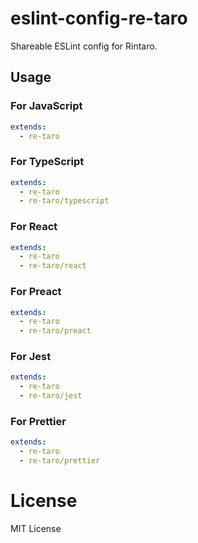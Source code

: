 # eslint-config-re-taro
Shareable ESLint config for Rintaro.

## Usage

### For JavaScript
```yaml
extends:
  - re-taro
```

### For TypeScript
```yaml
extends:
  - re-taro
  - re-taro/typescript
```

### For React
```yaml
extends:
  - re-taro
  - re-taro/react
```

### For Preact
```yaml
extends:
  - re-taro
  - re-taro/preact
```

### For Jest
```yaml
extends:
  - re-taro
  - re-taro/jest
```

### For Prettier
```yaml
extends:
  - re-taro
  - re-taro/prettier
```

# License
MIT License
